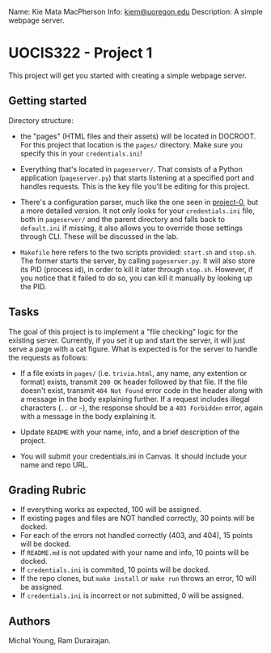 Name: Kie Mata MacPherson
Info: kiem@uoregon.edu
Description: A simple webpage server.

# UOCIS322 - Project 1 #

This project will get you started with creating a simple webpage server.

## Getting started

Directory structure:

* the "pages" (HTML files and their assets) will be located in DOCROOT. For this project that location is the `pages/` directory. Make sure you specify this in your `credentials.ini`!

* Everything that's located in `pageserver/`. That consists of a Python application (`pageserver.py`) that starts listening at a specified port and handles requests. This is the key file you'll be editing for this project.

* There's a configuration parser, much like the one seen in [project-0](https://github.com/UO-CIS322/project-0), but a more detailed version. It not only looks for your `credentials.ini` file, both in `pageserver/` and the parent directory and falls back to `default.ini` if missing, it also allows you to override those settings through CLI. These will be discussed in the lab.

* `Makefile` here refers to the two scripts provided: `start.sh` and `stop.sh`. The former starts the server, by calling `pageserver.py`. It will also store its PID (process id), in order to kill it later through `stop.sh`. However, if you notice that it failed to do so, you can kill it manually by looking up the PID.

## Tasks

The goal of this project is to implement a "file checking" logic for the existing server. Currently, if you set it up and start the server, it will just serve a page with a cat figure. What is expected is for the server to handle the requests as follows:

* If a file exists in `pages/` (i.e. `trivia.html`, any name, any extention or format) exists, transmit `200 OK` header followed by that file. If the file doesn't exist, transmit `404 Not Found` error code in the header along with a message in the body explaining further. If a request includes illegal characters (`..` or `~`), the response should be a `403 Forbidden` error, again with a message in the body explaining it.

* Update `README` with your name, info, and a brief description of the project.

* You will submit your credentials.ini in Canvas. It should include your name and repo URL.


## Grading Rubric

* If everything works as expected, 100 will be assigned.
* If existing pages and files are NOT handled correctly, 30 points will be docked.
* For each of the errors not handled correctly (403, and 404), 15 points will be docked.
* If `README.md` is not updated with your name and info, 10 points will be docked.
* If `credentials.ini` is commited, 10 points will be docked.
* If the repo clones, but `make install` or `make run` throws an error, 10 will be assigned.
* If `credentials.ini` is incorrect or not submitted, 0 will be assigned.

## Authors

Michal Young, Ram Durairajan.